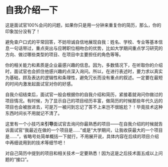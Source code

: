# 自我介绍一下

这是面试官100%会问的问题，如果你只是用一分钟来重复你的简历，那么，你的印象加分没有了！

避免查户口式的平常回答，不妨坦诚自信地展现自我：姓名、学校、专业等基本信息一句话带过，重点突出与应聘职位相吻合的优势，比如大学期间重点学习研究的方向、做过哪些类型的项目、在项目中主要担任的角色等等。

你的相关能力和素质是企业最感兴趣的信息。因为，多数情况下，在听取你的介绍时，面试官也会抓住他感兴趣的点深入询问。所以，在进行表述时，要力求以真实为基础，顾及表达的逻辑性和条理性，避免冗长而没有重点的叙述。一定要在最短的时间内激发起面试官对你的好感。

自我介绍结束后，面试官一般会根据你的自我介绍和简历，紧接着就询问你做过的项目情况。有时候，为了显示自己的项目经历丰富，做简历的时候那些年代久远的项目也会被放进去，可是万一被问到忘记了答不上来岂不很尴尬？！毕竟技术这种东西时间长不用就记不清了。

这里有一个小技巧来**引导**面试官去询问你最熟悉的项目——在自我介绍的时候就告诉面试官“我最近在做的一个项目是......”或是“大学期间，让我收获最大的一个项目是......”，省略号处简单概括一下就行，不用展开说，具体内容在后续的项目介绍中再细说用到的技术等细节吧！

对自己简历中提到的项目和相关技术一定要熟悉！因为这是之后技术面五成以上问题的“接口”。
